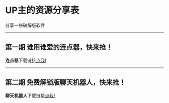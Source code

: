 # UP主的资源分享表
分享一些破解版软件
***
## 第一期 谁用谁爱的连点器，快来抢！
**连点器**下载链接[点我!](https://pan.quark.cn/s/72c5ebf43b42)
***
## 第二期 免费解锁版聊天机器人，快来抢！
**聊天机器人**下载链接[点我!](https://pan.quark.cn/s/7bdd68f34780)




